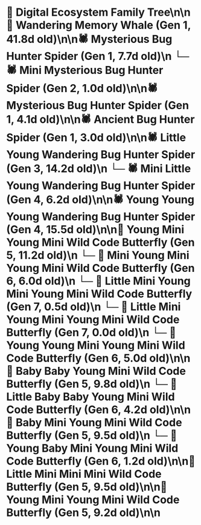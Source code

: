 # 🌳 Digital Ecosystem Family Tree\n\n🐋 Wandering Memory Whale (Gen 1, 41.8d old)\n\n🕷️ Mysterious Bug Hunter Spider (Gen 1, 7.7d old)\n  └─ 🕷️ Mini Mysterious Bug Hunter Spider (Gen 2, 1.0d old)\n\n🕷️ Mysterious Bug Hunter Spider (Gen 1, 4.1d old)\n\n🕷️ Ancient Bug Hunter Spider (Gen 1, 3.0d old)\n\n🕷️ Little Young Wandering Bug Hunter Spider (Gen 3, 14.2d old)\n  └─ 🕷️ Mini Little Young Wandering Bug Hunter Spider (Gen 4, 6.2d old)\n\n🕷️ Young Young Young Wandering Bug Hunter Spider (Gen 4, 15.5d old)\n\n🦋 Young Mini Young Mini Wild Code Butterfly (Gen 5, 11.2d old)\n  └─ 🦋 Mini Young Mini Young Mini Wild Code Butterfly (Gen 6, 6.0d old)\n    └─ 🦋 Little Mini Young Mini Young Mini Wild Code Butterfly (Gen 7, 0.5d old)\n    └─ 🦋 Little Mini Young Mini Young Mini Wild Code Butterfly (Gen 7, 0.0d old)\n  └─ 🦋 Young Young Mini Young Mini Wild Code Butterfly (Gen 6, 5.0d old)\n\n🦋 Baby Baby Young Mini Wild Code Butterfly (Gen 5, 9.8d old)\n  └─ 🦋 Little Baby Baby Young Mini Wild Code Butterfly (Gen 6, 4.2d old)\n\n🦋 Baby Mini Young Mini Wild Code Butterfly (Gen 5, 9.5d old)\n  └─ 🦋 Young Baby Mini Young Mini Wild Code Butterfly (Gen 6, 1.2d old)\n\n🦋 Little Mini Mini Mini Wild Code Butterfly (Gen 5, 9.5d old)\n\n🦋 Young Mini Young Mini Wild Code Butterfly (Gen 5, 9.2d old)\n\n